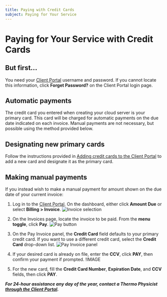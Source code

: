 ```yaml
---
title: Paying with Credit Cards
subject: Paying for Your Service
---
```


# Paying for Your Service with Credit Cards

## But first...
You need your [Client Portal](https://core.thermo.io/login/) username and password. If you cannot locate this information, click **Forget Password?** on the Client Portal login page.

## Automatic payments
The credit card you entered when creating your cloud server is your primary card. This card will be charged for automatic payments on the due date indicated on each invoice. Manual payments are not necessary, but possible using the method provided below.

## Designating new primary cards
Follow the instructions provided in [Adding credit cards to the Client Portal](https://www.thermo.io/how-to/client-portal/adding-credit-cards) to add a new card and designate it as the primary card.

## Making manual payments
If you instead wish to make a manual payment for amount shown on the due date of your current invoice: 

1. Log in to the [Client Portal](https://core.thermo.io/login/). On the dashboard, either click **Amount Due** or select **Billing > Invoice**.
   ![Invoice selection](https://raw.githubusercontent.com/thermoio/docs/master/images/paying-with-account-credit/2017-11-14_19-14-12.png)

2. On the Invoices page, locate the invoice to be paid. From the **menu toggle**, click **Pay**. 
   ![Pay button](https://raw.githubusercontent.com/thermoio/docs/master/images/paying-with-account-credit/2017-11-14_19-18-31.png)
   
3. On the Pay Invoice panel, the **Credit Card** field defaults to your primary credit card. If you want to use a different credit card, select the **Credit Card** drop-down list.
   ![Pay Invoice panel](BOOM)

4. If your desired card is already on file, enter the **CCV**, click **PAY**, then confirm your payment if prompted. 
   !IMAGE
   
5. For the new card, fill the **Credit Card Number**, **Expiration Date**, and **CCV** fields, then click **PAY**.

**_For 24-hour assistance any day of the year, contact a Thermo Physicist [through the Client Portal](https://core.thermo.io/login/)._**
